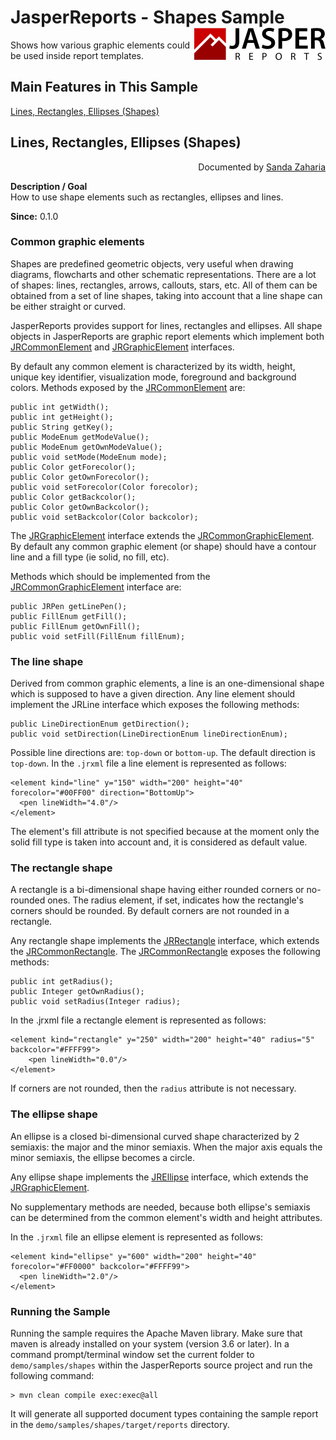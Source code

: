 
# JasperReports - Shapes Sample <img src="../../resources/jasperreports.svg" alt="JasperReports logo" align="right"/>

Shows how various graphic elements could be used inside report templates.

## Main Features in This Sample

[Lines, Rectangles, Ellipses (Shapes)](#shapes)

## <a name='shapes'>Lines</a>, Rectangles, Ellipses (Shapes)
<div align="right">Documented by <a href='mailto:shertage@users.sourceforge.net'>Sanda Zaharia</a></div>

**Description / Goal**\
How to use shape elements such as rectangles, ellipses and lines.

**Since:** 0.1.0

### Common graphic elements

Shapes are predefined geometric objects, very useful when drawing diagrams, flowcharts and other schematic representations. There are a lot of shapes: lines, rectangles, arrows, callouts, stars, etc. All of them can be obtained from a set of line shapes, taking into account that a line shape can be either straight or curved.

JasperReports provides support for lines, rectangles and ellipses. All shape objects in JasperReports are graphic report elements which implement both [JRCommonElement](https://jasperreports.sourceforge.net/api/net/sf/jasperreports/engine/JRCommonElement.html) and [JRGraphicElement](https://jasperreports.sourceforge.net/api/net/sf/jasperreports/engine/JRGraphicElement.html) interfaces.

By default any common element is characterized by its width, height, unique key identifier, visualization mode, foreground and background colors. Methods exposed by the [JRCommonElement](https://jasperreports.sourceforge.net/api/net/sf/jasperreports/engine/JRCommonElement.html) are:

```
public int getWidth();
public int getHeight();
public String getKey();
public ModeEnum getModeValue();
public ModeEnum getOwnModeValue();
public void setMode(ModeEnum mode);
public Color getForecolor();
public Color getOwnForecolor();
public void setForecolor(Color forecolor);
public Color getBackcolor();
public Color getOwnBackcolor();
public void setBackcolor(Color backcolor);
```

The [JRGraphicElement](https://jasperreports.sourceforge.net/api/net/sf/jasperreports/engine/JRGraphicElement.html) interface extends the [JRCommonGraphicElement](https://jasperreports.sourceforge.net/api/net/sf/jasperreports/engine/JRCommonGraphicElement.html). By default any common graphic element (or shape) should have a contour line and a fill type (ie solid, no fill, etc).

Methods which should be implemented from the [JRCommonGraphicElement](https://jasperreports.sourceforge.net/api/net/sf/jasperreports/engine/JRCommonGraphicElement.html) interface are:

```
public JRPen getLinePen();
public FillEnum getFill();
public FillEnum getOwnFill();
public void setFill(FillEnum fillEnum);
```

### The line shape

Derived from common graphic elements, a line is an one-dimensional shape which is supposed to have a given direction. Any line element should implement the JRLine interface which exposes the following methods:

```
public LineDirectionEnum getDirection();
public void setDirection(LineDirectionEnum lineDirectionEnum);
```

Possible line directions are: `top-down` or `bottom-up`. The default direction is `top-down`.
In the `.jrxml` file a line element is represented as follows:

```
<element kind="line" y="150" width="200" height="40" forecolor="#00FF00" direction="BottomUp">
  <pen lineWidth="4.0"/>
</element>
```

The element's fill attribute is not specified because at the moment only the solid fill type is taken into account and, it is considered as default value.

### The rectangle shape

A rectangle is a bi-dimensional shape having either rounded corners or no-rounded ones. The radius element, if set, indicates how the rectangle's corners should be rounded. By default corners are not rounded in a rectangle.

Any rectangle shape implements the [JRRectangle](https://jasperreports.sourceforge.net/api/net/sf/jasperreports/engine/JRRectangle.html) interface, which extends the [JRCommonRectangle](https://jasperreports.sourceforge.net/api/net/sf/jasperreports/engine/JRCommonRectangle.html). The [JRCommonRectangle](https://jasperreports.sourceforge.net/api/net/sf/jasperreports/engine/JRCommonRectangle.html) exposes the following methods:

```
public int getRadius();
public Integer getOwnRadius();
public void setRadius(Integer radius);
```

In the .jrxml file a rectangle element is represented as follows:

```
<element kind="rectangle" y="250" width="200" height="40" radius="5" backcolor="#FFFF99">
	<pen lineWidth="0.0"/>
</element>
```

If corners are not rounded, then the `radius` attribute is not necessary.

### The ellipse shape

An ellipse is a closed bi-dimensional curved shape characterized by 2 semiaxis: the major and the minor semiaxis. When the major axis equals the minor semiaxis, the ellipse becomes a circle.

Any ellipse shape implements the [JREllipse](https://jasperreports.sourceforge.net/api/net/sf/jasperreports/engine/JREllipse.html) interface, which extends the [JRGraphicElement](https://jasperreports.sourceforge.net/api/net/sf/jasperreports/engine/JRGraphicElement.html).

No supplementary methods are needed, because both ellipse's semiaxis can be determined from the common element's width and height attributes.

In the `.jrxml` file an ellipse element is represented as follows:

```
<element kind="ellipse" y="600" width="200" height="40" forecolor="#FF0000" backcolor="#FFFF99">
  <pen lineWidth="2.0"/>
</element>
```

### Running the Sample

Running the sample requires the Apache Maven library. Make sure that maven is already installed on your system (version 3.6 or later).
In a command prompt/terminal window set the current folder to `demo/samples/shapes` within the JasperReports source project and run the following command:

```
> mvn clean compile exec:exec@all
```

It will generate all supported document types containing the sample report in the `demo/samples/shapes/target/reports` directory.

